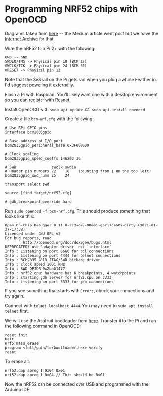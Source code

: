 # Programming NRF52 chips with OpenOCD

Diagrams taken from [here](https://iosoft.blog/2019/01/28/raspberry-pi-openocd/) -- the Medium article went poof but we have the [Internet Archive](https://web.archive.org/web/20191204234928/https://medium.com/@ly.lee/coding-nrf52-with-rust-and-apache-mynewt-on-visual-studio-code-9521bcba6004) for that.

Wire the nRF52 to a Pi 2+ with the following:

```
GND -> GND
SWDIO/TMS -> Physical pin 18 (BCM 22)
SWCLK/TCK -> Physical pin 24 (BCM 25)
nRESET -> Phsyical pin 12
```

Note that the 3v3 rail on the Pi gets sad when you plug a whole Feather in. I'd suggest powering it externally.

Flash a Pi with Raspbian. You'll likely want one with a desktop environment so you can register with Resnet.

Install OpenOCD with `sudo apt update && sudo apt install openocd`

Create a file `bcm-nrf.cfg` with the following:

```
# Use RPi GPIO pins
interface bcm2835gpio

# Base address of I/O port
bcm2835gpio_peripheral_base 0x3F000000

# Clock scaling
bcm2835gpio_speed_coeffs 146203 36

# SWD                swclk swdio
# Header pin numbers 22    18    (counting from 1 on the top left)
bcm2835gpio_swd_nums 25    24

transport select swd

source [find target/nrf52.cfg]

# gdb_breakpoint_override hard
```

Run `sudo openocd -f bcm-nrf.cfg`. This should produce something that looks like this:

```
Open On-Chip Debugger 0.11.0-rc2+dev-00001-g5c17ce508-dirty (2021-01-27-17:38)
Licensed under GNU GPL v2
For bug reports, read
        http://openocd.org/doc/doxygen/bugs.html
DEPRECATED! use 'adapter driver' not 'interface'
Info : Listening on port 6666 for tcl connections
Info : Listening on port 4444 for telnet connections
Info : BCM2835 GPIO JTAG/SWD bitbang driver
Info : clock speed 1001 kHz
Info : SWD DPIDR 0x2ba01477
Info : nrf52.cpu: hardware has 6 breakpoints, 4 watchpoints
Info : starting gdb server for nrf52.cpu on 3333
Info : Listening on port 3333 for gdb connections
```

If you see something that starts with `Error:`, check your connections and try again.

Connect with `telnet localhost 4444`. You may need to `sudo apt install telnet` first.

We will use the Adafruit bootloader from [here](https://github.com/adafruit/Adafruit_nRF52_Arduino/tree/master/bootloader). Transfer it to the Pi and run the following command in OpenOCD:

```
reset init
halt
nrf5 mass_erase
program <full/path/to/bootloader.hex> verify
reset
```

To erase all:

```
nrf52.dap apreg 1 0x04 0x01
nrf52.dap apreg 1 0x04 // This should be 0x01
```

Now the nRF52 can be connected over USB and programmed with the Arduino IDE.

<!-- pi@raspberrypi3:~ $ sudo openocd -f interface/raspberrypi2-native.cfg -c "transport select swd" -f target/nrf52.cfg -d2 -c init -c "reset init" -c halt -c "nrf5 mass_erase" -c "program espruino.hex verify" -c reset -c exit -->